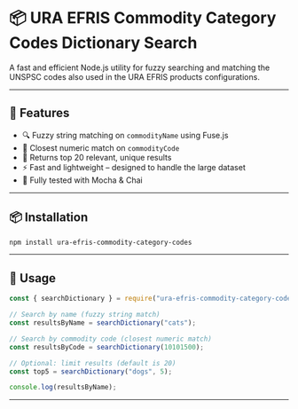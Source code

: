# 📦 URA EFRIS Commodity Category Codes Dictionary Search

A fast and efficient Node.js utility for fuzzy searching and matching the UNSPSC codes also used in the URA EFRIS products configurations.

---

## 🚀 Features

- 🔍 Fuzzy string matching on `commodityName` using Fuse.js
- 🔢 Closest numeric match on `commodityCode`
- 🎯 Returns top 20 relevant, unique results
- ⚡ Fast and lightweight – designed to handle the large dataset
- 🧪 Fully tested with Mocha & Chai

---

## 📦 Installation

```bash
npm install ura-efris-commodity-category-codes
```

---

## 📘 Usage

```js
const { searchDictionary } = require("ura-efris-commodity-category-codes");

// Search by name (fuzzy string match)
const resultsByName = searchDictionary("cats");

// Search by commodity code (closest numeric match)
const resultsByCode = searchDictionary(10101500);

// Optional: limit results (default is 20)
const top5 = searchDictionary("dogs", 5);

console.log(resultsByName);
```

---
